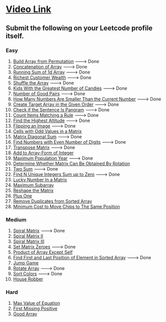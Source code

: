 # [Video Link](https://youtu.be/n60Dn0UsbEk)

## Submit the following on your Leetcode profile itself.

### Easy
1. [Build Array from Permutation](https://leetcode.com/problems/build-array-from-permutation/) ---> Done
2. [Concatenation of Array](https://leetcode.com/problems/concatenation-of-array/) ---> Done
3. [Running Sum of 1d Array](https://leetcode.com/problems/running-sum-of-1d-array/) ---> Done
4. [Richest Customer Wealth](https://leetcode.com/problems/richest-customer-wealth/) ---> Done
5. [Shuffle the Array](https://leetcode.com/problems/shuffle-the-array/) ---> Done
6. [Kids With the Greatest Number of Candies](https://leetcode.com/problems/kids-with-the-greatest-number-of-candies/) ---> Done
7. [Number of Good Pairs](https://leetcode.com/problems/number-of-good-pairs/) ---> Done
8. [How Many Numbers Are Smaller Than the Current Number](https://leetcode.com/problems/how-many-numbers-are-smaller-than-the-current-number/) ---> Done
9. [Create Target Array in the Given Order](https://leetcode.com/problems/create-target-array-in-the-given-order/) ---> Done
10. [Check if the Sentence Is Pangram](https://leetcode.com/problems/check-if-the-sentence-is-pangram/) ---> Done
11. [Count Items Matching a Rule](https://leetcode.com/problems/count-items-matching-a-rule/) ---> Done
12. [Find the Highest Altitude](https://leetcode.com/problems/find-the-highest-altitude/) ---> Done
13. [Flipping an Image](https://leetcode.com/problems/flipping-an-image/) ---> Done
14. [Cells with Odd Values in a Matrix](https://leetcode.com/problems/cells-with-odd-values-in-a-matrix/) 
15. [Matrix Diagonal Sum](https://leetcode.com/problems/matrix-diagonal-sum/) ---> Done
16. [Find Numbers with Even Number of Digits](https://leetcode.com/problems/find-numbers-with-even-number-of-digits/) ---> Done
17. [Transpose Matrix](https://leetcode.com/problems/transpose-matrix/) ---> Done
18. [Add to Array-Form of Integer](https://leetcode.com/problems/add-to-array-form-of-integer/) 
19. [Maximum Population Year](https://leetcode.com/problems/maximum-population-year/) ---> Done
20. [Determine Whether Matrix Can Be Obtained By Rotation](https://leetcode.com/problems/determine-whether-matrix-can-be-obtained-by-rotation/)
21. [Two Sum](https://leetcode.com/problems/two-sum/) ---> Done
22. [Find N Unique Integers Sum up to Zero](https://leetcode.com/problems/find-n-unique-integers-sum-up-to-zero/) ---> Done
23. [Lucky Number In a Matrix](https://leetcode.com/problems/lucky-numbers-in-a-matrix/) 
24. [Maximum Subarray](https://leetcode.com/problems/maximum-subarray/) 
25. [Reshape the Matrix](https://leetcode.com/problems/reshape-the-matrix/) 
26. [Plus One](https://leetcode.com/problems/plus-one/)
27. [Remove Duplicates from Sorted Array](https://leetcode.com/problems/remove-duplicates-from-sorted-array/)
28. [Minimum Cost to Move Chips to The Same Position](https://leetcode.com/problems/minimum-cost-to-move-chips-to-the-same-position/)

### Medium
1. [Spiral Matrix](https://leetcode.com/problems/spiral-matrix/) ---> Done
2. [Spiral Matrix II](https://leetcode.com/problems/spiral-matrix-ii/)
3. [Spiral Matrix III](https://leetcode.com/problems/spiral-matrix-iii/)
4. [Set Matrix Zeroes](https://leetcode.com/problems/set-matrix-zeroes/) ---> Done
5. [Product of Array Except Self](https://leetcode.com/problems/product-of-array-except-self/)
6. [Find First and Last Position of Element in Sorted Array](https://leetcode.com/problems/find-first-and-last-position-of-element-in-sorted-array/) ---> Done
7. [Jump Game](https://leetcode.com/problems/jump-game/)
8. [Rotate Array](https://leetcode.com/problems/rotate-array/) ---> Done
9. [Sort Colors](https://leetcode.com/problems/sort-colors/) ---> Done
10. [House Robber](https://leetcode.com/problems/house-robber/)

### Hard
1. [Max Value of Equation](https://leetcode.com/problems/max-value-of-equation/)
2. [First Missing Positive](https://leetcode.com/problems/first-missing-positive/)
3. [Good Array](https://leetcode.com/problems/check-if-it-is-a-good-array/)

